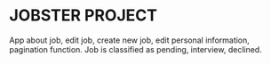 # JOBSTER PROJECT

App about job, edit job, create new job, edit personal information, pagination function.
Job is classified as pending, interview, declined.
